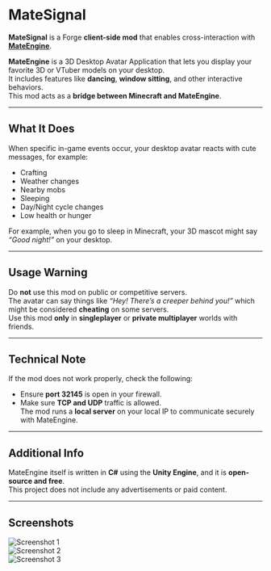# MateSignal

**MateSignal** is a Forge **client-side mod** that enables cross-interaction with **[MateEngine](https://github.com/ShinyMate/MateEngine)**.

**MateEngine** is a 3D Desktop Avatar Application that lets you display your favorite 3D or VTuber models on your desktop.  
It includes features like **dancing**, **window sitting**, and other interactive behaviors.  
This mod acts as a **bridge between Minecraft and MateEngine**.

---

## What It Does

When specific in-game events occur, your desktop avatar reacts with cute messages, for example:

- Crafting  
- Weather changes  
- Nearby mobs  
- Sleeping  
- Day/Night cycle changes  
- Low health or hunger  

For example, when you go to sleep in Minecraft, your 3D mascot might say *“Good night!”* on your desktop.

---

## Usage Warning

Do **not** use this mod on public or competitive servers.  
The avatar can say things like *“Hey! There’s a creeper behind you!”* which might be considered **cheating** on some servers.  
Use this mod **only** in **singleplayer** or **private multiplayer** worlds with friends.

---

## Technical Note

If the mod does not work properly, check the following:

- Ensure **port 32145** is open in your firewall.  
- Make sure **TCP and UDP** traffic is allowed.  
  The mod runs a **local server** on your local IP to communicate securely with MateEngine.

---

## Additional Info

MateEngine itself is written in **C#** using the **Unity Engine**, and it is **open-source and free**.  
This project does not include any advertisements or paid content.

---

## Screenshots

![Screenshot 1](https://media.forgecdn.net/attachments/description/null/description_92b5c6bb-e82c-4c4a-ab3b-79572ffd0501.jpg)  
![Screenshot 2](https://media.forgecdn.net/attachments/description/null/description_06f29568-fa97-4c33-bbbe-7f2ec5c65bd3.jpg)  
![Screenshot 3](https://media.forgecdn.net/attachments/description/null/description_f0e0bd7c-d80f-4899-88a4-1f5b058db22c.jpg)
